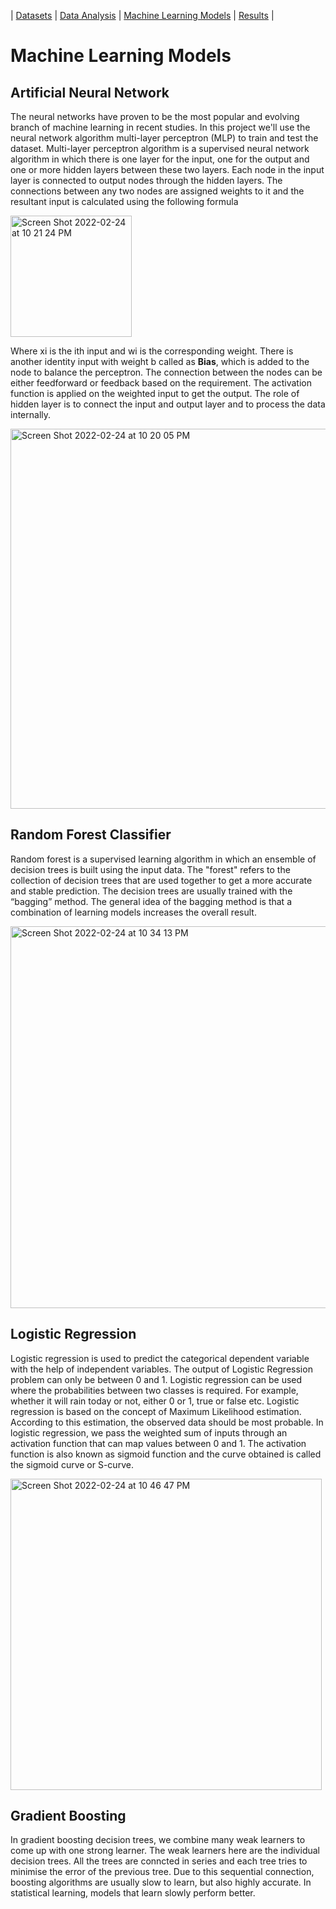 | [Datasets](./Datasets.md)       | [Data Analysis](./DataAnalysis.md)      | [Machine Learning Models](./MLModels.md)      | [Results](./Findings.md)         |

# Machine Learning Models 

## Artificial Neural Network 

The neural networks have proven to be the most
popular and evolving branch of machine learning in recent
studies. In this project we'll use the neural
network algorithm multi-layer perceptron (MLP) to train and
test the dataset.
 Multi-layer perceptron algorithm is a supervised
neural network algorithm in which there is one layer for
the input, one for the output and one or more hidden layers between these two layers. Each node in the input layer is
connected to output nodes through the hidden layers. The
connections between any two nodes are assigned weights to it
and the resultant input is calculated using the following formula

<img width="194" alt="Screen Shot 2022-02-24 at 10 21 24 PM" src="https://user-images.githubusercontent.com/85214375/155665041-4369958b-424d-4ba9-9eb6-29d5f72227e9.png">

Where xi is the ith input and wi is the corresponding weight.
There is another identity input with weight b called as **Bias**,
which is added to the node to balance the perceptron. The
connection between the nodes can be either feedforward or
feedback based on the requirement. The activation function is applied on the weighted input to get
the output. The role of hidden layer is to connect the input and
output layer and to process the data internally.

<img width="608" alt="Screen Shot 2022-02-24 at 10 20 05 PM" src="https://user-images.githubusercontent.com/85214375/155665128-ddbdac68-b554-4338-906a-07a4df90f7e5.png">


## Random Forest Classifier
Random forest is a supervised learning algorithm in which an ensemble of decision trees is built using the input data. The "forest" refers to the collection of decision trees that are used together to get a more accurate and stable prediction. The decision trees are usually trained with the “bagging” method. The general idea of the bagging method is that a combination of learning models increases the overall result.

<img width="611" alt="Screen Shot 2022-02-24 at 10 34 13 PM" src="https://user-images.githubusercontent.com/85214375/155666676-8b74a5c3-a8be-40d1-b36b-f7fa07a1263c.png">


## Logistic Regression
Logistic regression is used to predict the categorical dependent variable with the help of independent variables. The output of Logistic Regression problem can only be between 0 and 1. Logistic regression can be used where the probabilities between two classes is required. For example, whether it will rain today or not, either 0 or 1, true or false etc. Logistic regression is based on the concept of Maximum Likelihood estimation. According to this estimation, the observed data should be most probable. In logistic regression, we pass the weighted sum of inputs through an activation function that can map values between 0 and 1. The activation function is also known as sigmoid function and the curve obtained is called the sigmoid curve or S-curve. 

<img width="498" alt="Screen Shot 2022-02-24 at 10 46 47 PM" src="https://user-images.githubusercontent.com/85214375/155667938-6a3679ba-ba14-4774-816c-9cdc8fe3ecd9.png">


## Gradient Boosting
In gradient boosting decision trees, we combine many weak learners to come up with one strong learner. The weak learners here are the individual decision trees. All the trees are conncted in series and each tree tries to minimise the error of the previous tree. Due to this sequential connection, boosting algorithms are usually slow to learn, but also highly accurate. In statistical learning, models that learn slowly perform better.

